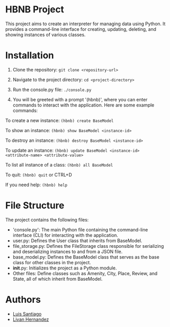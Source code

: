 # HBNB Project

This project aims to create an interpreter for managing data using Python. It provides a command-line interface for creating, updating, deleting, and showing instances of various classes.

# Installation

1. Clone the repository:
`git clone <repository-url>`

2. Navigate to the project directory:
`cd <project-directory>`

3. Run the console.py file:
`./console.py`

4. You will be greeted with a prompt '(hbnb)', where you can enter commands to interact with the application. Here are some example commands:

To create a new instance:
`(hbnb) create BaseModel`

To show an instance:
`(hbnb) show BaseModel <instance-id>`

To destroy an instance:
`(hbnb) destroy BaseModel <instance-id>`

To update an instance:
`(hbnb) update BaseModel <instance-id> <attribute-name> <attribute-value>`

To list all instance of a class:
`(hbnb) all BaseModel`

To quit:
`(hbnb) quit` or CTRL+D

If you need help:
`(hbnb) help`

# File Structure

The project contains the following files:

- 'console.py': The main Python file containing the command-line interface (CLI) for interacting with the application.
- user.py: Defines the User class that inherits from BaseModel.
- file_storage.py: Defines the FileStorage class responsible for serializing and deserializing instances to and from a JSON file.
- base_model.py: Defines the BaseModel class that serves as the base class for other classes in the project.
- __init__.py: Initializes the project as a Python module.
- Other files: Define classes such as Amenity, City, Place, Review, and State, all of which inherit from BaseModel.

# Authors
- [Luis Santiago](https://github.com/Lusanco)
- [Livan Hernandez](https://github.com/Livanhernandez)

